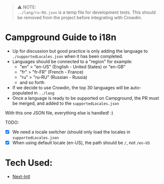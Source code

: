 > ⚠️ NOTE: <br/> `../lang/ru-RU.json` is a temp file for development tests. This should be removed from the project before integrating with Crowdin.
# Campground Guide to i18n

- Up for discussion but good practice is only adding the language to `./supportedLocales.json` when it has been completed.
- Languages should be connected to a "region" for example:
  - "en" > "en-US" (English - United States) or "en-GB"
  - "fr" > "fr-FR" (French - France)
  - "ru" > "ru-RU" (Russian - Russia)
  - and so forth
- If we decide to use Crowdin, the top 30 languages will be auto-populated in `../lang`
- Once a language is ready to be supported on Campground, the PR must be merged, and added to the `supportedLocales.json`

With this one JSON file, everything else is handled! :)

TODO:

  - [x] We need a locale switcher (should only load the locales in `supportedLocales.json`
  - [x] When using default locale (en-US), the path should be `/`, not `/en-US`

# Tech Used:
- [Next-Intl](https://next-intl-docs.vercel.app/docs/getting-started/app-router/with-i18n-routing)
